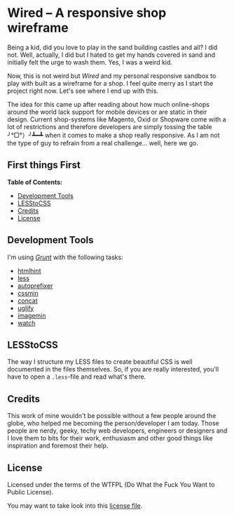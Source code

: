 # Wired – A responsive shop wireframe

Being a kid, did you love to play in the sand building castles and all? I did not. Well, actually, I did but I hated to get my hands covered in sand and initially felt the urge to wash them. Yes, I was a weird kid.

Now, this is not weird but *Wired* and my personal responsive sandbox to play with built as a wireframe for a shop. I feel quite merry as I start the project right now. Let's see where I end up with this.

The idea for this came up after reading about how much online-shops around the world lack support for mobile devices or are static in their design. Current shop-systems like Magento, Oxid or Shopware come with a lot of restrictions and therefore developers are simply tossing the table ╯°□°）╯┻━┻ when it comes to make a shop really responsive. As I am not the type of guy to refrain from a real challenge... well, here we go.

## First things First

**Table of Contents:**

- [Development Tools](#development-tools)
- [LESStoCSS](#lesstocss)
- [Credits](#credits)
- [License](#license)

## Development Tools

I'm using *[Grunt](http://gruntjs.com)* with the following tasks:

- [htmlhint](https://github.com/yaniswang/grunt-htmlhint)
- [less](https://github.com/gruntjs/grunt-contrib-less)
- [autoprefixer](https://github.com/nDmitry/grunt-autoprefixer)
- [cssmin](https://github.com/gruntjs/grunt-contrib-cssmin)
- [concat](https://github.com/gruntjs/grunt-contrib-concat)
- [uglify](https://github.com/gruntjs/grunt-contrib-uglify)
- [imagemin](https://github.com/gruntjs/grunt-contrib-imagemin)
- [watch](https://github.com/gruntjs/grunt-contrib-watch)

## LESStoCSS

The way I structure my LESS files to create beautiful CSS is well documented in the files themselves. So, if you are really interested, you'll have to open a `.less`-file and read what's there.

## Credits

This work of mine wouldn't be possible without a few people around the globe, who helped me becoming the person/developer I am today. Those people are nerdy, geeky, techy web developers, engineers or designers and I love them to bits for their work, enthusiasm and other good things like inspiration and foremost their help.

## License

Licensed under the terms of the WTFPL (Do What the Fuck You Want to Public License).

You may want to take look into this [license file](https://github.com/MarcoKunz/responsive-wireframe/blob/master/LICENSE.md).